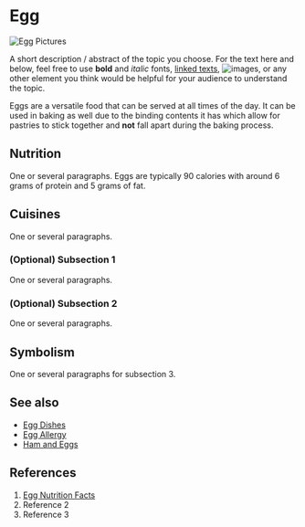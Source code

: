 # Egg
![Egg Pictures](https://atlas-content-cdn.pixelsquid.com/stock-images/animal-egg-x7O64d1-600.jpg "Google's official logo")

A short description / abstract of the topic you choose. For the text here and below, feel free to use **bold** and *italic* fonts, [linked texts](url),  ![images](url), or any other element you think would be helpful for your audience to understand the topic.

Eggs are a versatile food that can be served at all times of the day. It can be used in baking as well due to the binding contents it has which allow for pastries to stick together  and **not** fall apart during the baking process. 


## Nutrition
One or several paragraphs.
Eggs are typically 90 calories with around 6 grams of protein and 5 grams of fat. 

## Cuisines
One or several paragraphs.
### (Optional) Subsection 1
One or several paragraphs.
### (Optional) Subsection 2
One or several paragraphs.

## Symbolism
One or several paragraphs for subsection 3.

## See also
- [Egg Dishes](https://en.wikipedia.org/wiki/List_of_egg_dishes)
- [Egg Allergy](https://en.wikipedia.org/wiki/Egg_allergy)
- [Ham and Eggs](https://en.wikipedia.org/wiki/Ham_and_eggs)

## References
1. [Egg Nutrition Facts](https://www.nutritionix.com/food/eggs)
2. Reference 2
3. Reference 3